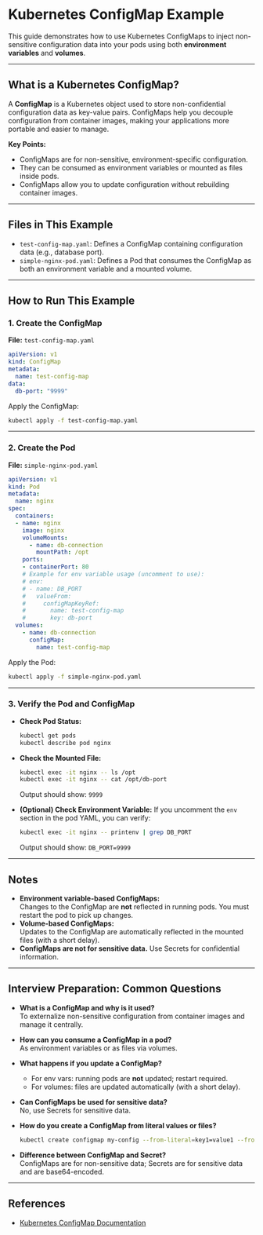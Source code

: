 # Kubernetes ConfigMap Example

This guide demonstrates how to use Kubernetes ConfigMaps to inject non-sensitive configuration data into your pods using both **environment variables** and **volumes**.

---

## What is a Kubernetes ConfigMap?

A **ConfigMap** is a Kubernetes object used to store non-confidential configuration data as key-value pairs. ConfigMaps help you decouple configuration from container images, making your applications more portable and easier to manage.

**Key Points:**
- ConfigMaps are for non-sensitive, environment-specific configuration.
- They can be consumed as environment variables or mounted as files inside pods.
- ConfigMaps allow you to update configuration without rebuilding container images.

---

## Files in This Example

- `test-config-map.yaml`: Defines a ConfigMap containing configuration data (e.g., database port).
- `simple-nginx-pod.yaml`: Defines a Pod that consumes the ConfigMap as both an environment variable and a mounted volume.

---

## How to Run This Example

### 1. Create the ConfigMap

**File:** `test-config-map.yaml`
```yaml
apiVersion: v1
kind: ConfigMap
metadata:
  name: test-config-map
data:
  db-port: "9999"
```

Apply the ConfigMap:
```sh
kubectl apply -f test-config-map.yaml
```

---

### 2. Create the Pod

**File:** `simple-nginx-pod.yaml`
```yaml
apiVersion: v1
kind: Pod
metadata:
  name: nginx
spec:
  containers:
  - name: nginx
    image: nginx
    volumeMounts:
      - name: db-connection
        mountPath: /opt
    ports:
    - containerPort: 80
    # Example for env variable usage (uncomment to use):
    # env:
    # - name: DB_PORT
    #   valueFrom:
    #     configMapKeyRef:
    #       name: test-config-map
    #       key: db-port
  volumes:
    - name: db-connection
      configMap:
        name: test-config-map
```

Apply the Pod:
```sh
kubectl apply -f simple-nginx-pod.yaml
```

---

### 3. Verify the Pod and ConfigMap

- **Check Pod Status:**
  ```sh
  kubectl get pods
  kubectl describe pod nginx
  ```

- **Check the Mounted File:**
  ```sh
  kubectl exec -it nginx -- ls /opt
  kubectl exec -it nginx -- cat /opt/db-port
  ```
  Output should show: `9999`

- **(Optional) Check Environment Variable:**
  If you uncomment the `env` section in the pod YAML, you can verify:
  ```sh
  kubectl exec -it nginx -- printenv | grep DB_PORT
  ```
  Output should show: `DB_PORT=9999`

---

## Notes

- **Environment variable-based ConfigMaps:**  
  Changes to the ConfigMap are **not** reflected in running pods. You must restart the pod to pick up changes.
- **Volume-based ConfigMaps:**  
  Updates to the ConfigMap are automatically reflected in the mounted files (with a short delay).
- **ConfigMaps are not for sensitive data.** Use Secrets for confidential information.

---

## Interview Preparation: Common Questions

- **What is a ConfigMap and why is it used?**  
  To externalize non-sensitive configuration from container images and manage it centrally.

- **How can you consume a ConfigMap in a pod?**  
  As environment variables or as files via volumes.

- **What happens if you update a ConfigMap?**  
  - For env vars: running pods are **not** updated; restart required.
  - For volumes: files are updated automatically (with a short delay).

- **Can ConfigMaps be used for sensitive data?**  
  No, use Secrets for sensitive data.

- **How do you create a ConfigMap from literal values or files?**  
  ```sh
  kubectl create configmap my-config --from-literal=key1=value1 --from-file=app.properties
  ```

- **Difference between ConfigMap and Secret?**  
  ConfigMaps are for non-sensitive data; Secrets are for sensitive data and are base64-encoded.

---

## References

- [Kubernetes ConfigMap Documentation](https://kubernetes.io/docs/concepts/configuration/configmap/)